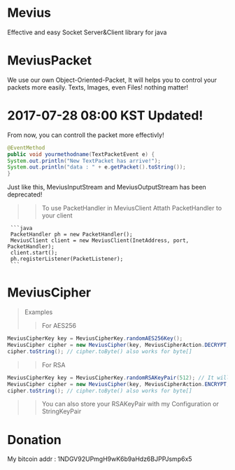 
 # Mevius
 Effective and easy Socket Server&Client library for java
 
 # MeviusPacket
 We use our own Object-Oriented-Packet, It will helps you to control your packets more easily.
 Texts, Images, even Files! nothing matter!

 # 2017-07-28 08:00 KST Updated!
  From now, you can controll the packet more effectivly!
  ```java
  @EventMethod
  public void yourmethodname(TextPacketEvent e) {
  System.out.println("New TextPacket has arrive!");
  System.out.println("data : " + e.getPacket().toString());
  }
  ```
  Just like this,
  MeviusInputStream and MeviusOutputStream has been deprecated!
  
  >> To use PacketHandler in MeviusClient
     Attath PacketHandler to your client
     
     ```java
     PacketHandler ph = new PacketHandler();
     MeviusClient client = new MeviusClient(InetAddress, port, PacketHandler);
     client.start();
     ph.registerListener(PacketListener);
     ```
     
     
 # MeviusCipher
 > Examples
 >> For AES256
   ```java
   MeviusCipherKey key = MeviusCipherKey.randomAES256Key();
   MeviusCipher cipher = new MeviusCipher(key, MeviusCipherAction.DECRYPT, STRING_TO_ENCRYPT);
   cipher.toString(); // cipher.toByte() also works for byte[]
   ```
 >> For RSA
   ```java
   MeviusCipherKey key = MeviusCipherKey.randomRSAKeyPair(512); // It will return KeyPair
   MeviusCipher cipher = new MeviusCipher(key, MeviusCipherAction.ENCRYPT, "TEST");
   cipher.toString(); // cipher.toByte() also works for byte[]
   ```
 >> You can also store your RSAKeyPair with my Configuration or StringKeyPair
# Donation

My bitcoin addr : 1NDGV92UPmgH9wK6b9aHdz6BJPPJsmp6x5
